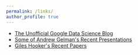 ```yaml
---
permalink: /links/
author_profile: true
---
```


* [The Unofficial Google Data Science Blog](http://www.unofficialgoogledatascience.com/)
* [Some of Andrew Gelman's Recent Presentations](http://www.stat.columbia.edu/~gelman/presentations/)
* [Giles Hooker's Recent Papers](http://faculty.bscb.cornell.edu/~hooker/)


